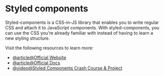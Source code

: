 # Styled components

Styled-components is a CSS-in-JS library that enables you to write regular CSS and attach it to JavaScript components. With styled-components, you can use the CSS you’re already familiar with instead of having to learn a new styling structure.

Visit the following resources to learn more:

- [@article@Official Website](https://styled-components.com/)
- [@article@Official Docs](https://styled-components.com/docs)
- [@video@Styled Components Crash Course & Project](https://www.youtube.com/watch?v=02zO0hZmwnw)
